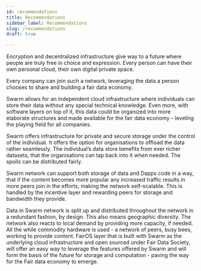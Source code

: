 ```yaml
---
id: recommendations
title: Recommendations
sidebar_label: Recommendations
slug: /recommendations
draft: true

---
```



Encryption and decentralized infrastructure give way to a future where people are truly free in choice and expression. Every person can have their own personal cloud, their own digital private space.

Every company can join such a network, leveraging the data a person chooses to share and building a fair data economy.

Swarm allows for an independent cloud infrastructure where individuals can store their data without any special technical knowledge. Even more, with software layers on top of it, this data could be organized into more elaborate structures and made available for the fair data economy - leveling the playing field for all companies.

Swarm offers infrastructure for private and secure storage under the control of the individual. It offers the option for organisations to offload the data rather seamlessly. The individual’s data store benefits from ever richer datasets, that the organisations can tap back into it when needed. The spoils can be distributed fairly.

Swarm network can support both storage of data and Dapps code in a way, that if the content becomes more popular any increased traffic results in more peers join in the efforts, making the network self-scalable. This is handled by the incentive layer and rewarding peers for storage and bandwidth they provide.

Data in Swarm network is split up and distributed throughout the network in a redundant fashion, by design. This also means geographic diversity. The network also reacts to local demand by providing more capacity, if needed. All the while commodity hardware is used - a network of peers, busy bees, working to provide content.
FairOS layer that is built with Swarm as the underlying cloud infrastructure and open sourced under Fair Data Society, will offer an easy way to leverage the features offered by Swarm and will form the basis of the future for storage and computation - paving the way for the Fair data economy to emerge.
